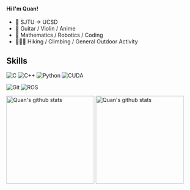 #### Hi I'm Quan!

- 🔭 SJTU -> UCSD
- 🎸 Guitar / Violin / Anime
- 🤔 Mathematics / Robotics / Coding
- 🧗🏻‍♀️ Hiking / Climbing / General Outdoor Activity

## Skills
![C](https://img.shields.io/badge/-C-239DFF?style=flat-square&logo=c&logoColor=white)
![C++](https://img.shields.io/badge/-C%2B%2B-00599C?style=flat-square&logo=c%2B%2B&logoColor=white)
![Python](https://img.shields.io/badge/-Python-3776AB?style=flat-square&logo=Python&logoColor=white)
![CUDA](https://img.shields.io/badge/-CUDA-76B900?style=flat-square&logo=NVIDIA&logoColor=white)

![Git](https://img.shields.io/badge/-Git-F05032?style=flat-square&logo=git&logoColor=white)
![ROS](https://img.shields.io/badge/-ROS-blue?logo=ros)

<p align="left">
<img alt="Quan's github stats" height='230' src="https://github-readme-stats.vercel.app/api?username=CHOcho-quan&show_icons=true&include_all_commits=true&count_private=true&theme=dracula">
<img alt="Quan's github stats" height='230' src="https://github-readme-stats.vercel.app/api/top-langs/?username=CHOcho-quan&hide=c,javascript&theme=dracula&layout=compact">
</p>


<!--
**shineyruan/shineyruan** is a ✨ _special_ ✨ repository because its `README.md` (this file) appears on your GitHub profile.

Here are some ideas to get you started:

- 🔭 I’m currently working on ...
- 🌱 I’m currently learning ...
- 👯 I’m looking to collaborate on ...
- 🤔 I’m looking for help with ...
- 💬 Ask me about ...
- 📫 How to reach me: ...
- 😄 Pronouns: ...
- ⚡ Fun fact: ...
-->
